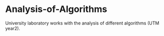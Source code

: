 # Analysis-of-Algorithms
University laboratory works with the analysis of different algorithms (UTM year2).
